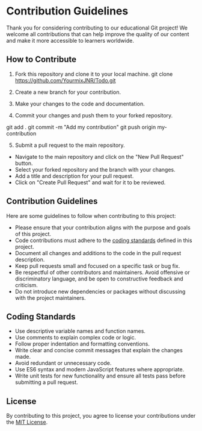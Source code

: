 # Contribution Guidelines

Thank you for considering contributing to our educational Git project! We welcome all contributions that can help improve the quality of our content and make it more accessible to learners worldwide.

## How to Contribute

1. Fork this repository and clone it to your local machine.
git clone https://github.com/YourmixJNR/Todo.git

2. Create a new branch for your contribution.


3. Make your changes to the code and documentation.

4. Commit your changes and push them to your forked repository.

git add .
git commit -m "Add my contribution"
git push origin my-contribution


5. Submit a pull request to the main repository.

- Navigate to the main repository and click on the "New Pull Request" button.
- Select your forked repository and the branch with your changes.
- Add a title and description for your pull request.
- Click on "Create Pull Request" and wait for it to be reviewed.

## Contribution Guidelines

Here are some guidelines to follow when contributing to this project:

- Please ensure that your contribution aligns with the purpose and goals of this project.
- Code contributions must adhere to the [coding standards](#coding-standards) defined in this project.
- Document all changes and additions to the code in the pull request description.
- Keep pull requests small and focused on a specific task or bug fix.
- Be respectful of other contributors and maintainers. Avoid offensive or discriminatory language, and be open to constructive feedback and criticism.
- Do not introduce new dependencies or packages without discussing with the project maintainers.

## Coding Standards

- Use descriptive variable names and function names.
- Use comments to explain complex code or logic.
- Follow proper indentation and formatting conventions.
- Write clear and concise commit messages that explain the changes made.
- Avoid redundant or unnecessary code.
- Use ES6 syntax and modern JavaScript features where appropriate.
- Write unit tests for new functionality and ensure all tests pass before submitting a pull request.

## License

By contributing to this project, you agree to license your contributions under the [MIT License](LICENSE).

